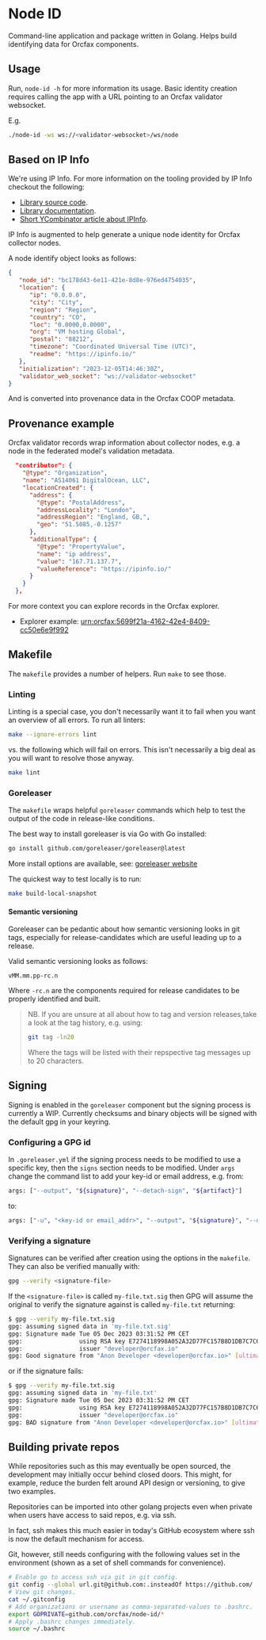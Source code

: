 # Node ID

Command-line application and package written in Golang. Helps build identifying
data for Orcfax components.

## Usage

Run, `node-id -h` for more information its usage. Basic identity creation
requires calling the app with a URL pointing to an Orcfax validator websocket.

E.g.

```sh
./node-id -ws ws://<validator-websocket>/ws/node
```

## Based on IP Info

We're using IP Info. For more information on the tooling provided by IP Info
checkout the following:

* [Library source code][ipinfo-1].
* [Library documentation][ipinfo-2].
* [Short YCombinator article about IPInfo][ipinfo-3].

[ipinfo-1]: https://github.com/ipinfo/go/
[ipinfo-2]: https://pkg.go.dev/github.com/ipinfo/go/v2/ipinfo
[ipinfo-3]: https://news.ycombinator.com/item?id=37509114

IP Info is augmented to help generate a unique node identity for Orcfax
collector nodes.

A node identify object looks as follows:

```json
{
   "node_id": "bc178d43-6e11-421e-8d8e-976ed4754035",
   "location": {
      "ip": "0.0.0.0",
      "city": "City",
      "region": "Region",
      "country": "CO",
      "loc": "0.0000,0.0000",
      "org": "VM hosting Global",
      "postal": "88212",
      "timezone": "Coordinated Universal Time (UTC)",
      "readme": "https://ipinfo.io/"
   },
   "initialization": "2023-12-05T14:46:30Z",
   "validator_web_socket": "ws://validator-websocket"
}
```

And is converted into provenance data in the Orcfax COOP metadata.

## Provenance example

Orcfax validator records wrap information about collector nodes, e.g. a node
in the federated model's validation metadata.

```json
  "contributor": {
    "@type": "Organization",
    "name": "AS14061 DigitalOcean, LLC",
    "locationCreated": {
      "address": {
        "@type": "PostalAddress",
        "addressLocality": "London",
        "addressRegion": "England, GB,",
        "geo": "51.5085,-0.1257"
      },
      "additionalType": {
        "@type": "PropertyValue",
        "name": "ip address",
        "value": "167.71.137.7",
        "valueReference": "https://ipinfo.io/"
      }
    }
  },
```

For more context you can explore records in the Orcfax explorer.

* Explorer example: [urn:orcfax:5699f21a-4162-42e4-8409-cc50e6e9f992][explorer-1]

[explorer-1]: https://explorer.orcfax.io/5699f21a-4162-42e4-8409-cc50e6e9f992

## Makefile

The `makefile` provides a number of helpers. Run `make` to see those.

### Linting

Linting is a special case, you don't necessarily want it to fail when
you want an overview of all errors. To run all linters:

```sh
make --ignore-errors lint
```

vs. the following which will fail on errors. This isn't necessarily a big deal
as you will want to resolve those anyway.

```sh
make lint
```

### Goreleaser

The `makefile` wraps helpful `goreleaser` commands which help to test the
output of the code in release-like conditions.

The best way to install goreleaser is via Go with Go installed:

```sh
go install github.com/goreleaser/goreleaser@latest
```

More install options are available, see: [goreleaser website][releaser-1]

[releaser-1]: https://goreleaser.com/install/#nur

The quickest way to test locally is to run:

```sh
make build-local-snapshot
```

#### Semantic versioning

Goreleaser can be pedantic about how semantic versioning looks in git tags,
especially for release-candidates which are useful leading up to a release.

Valid semantic versioning looks as follows:

```text
vMM.mm.pp-rc.n
```

Where `-rc.n` are the components required for release candidates to be properly
identified and built.

> NB. If you are unsure at all about how to tag and version releases,take a
> look at the tag history, e.g. using:
>
> ```sh
> git tag -ln20
> ```
>
> Where the tags will be listed with their repspective tag messages up to
> 20 characters.

## Signing

Signing is enabled in the `goreleaser` component but the signing process is
currently a WIP. Currently checksums and binary objects will be signed with
the default gpg in your keyring.

### Configuring a GPG id

In `.goreleaser.yml` if the signing process needs to be modified to use a
specific key, then the `signs` section needs to be modified. Under `args`
change the command list to add your key-id or email address, e.g. from:

```sh
args: ["--output", "${signature}", "--detach-sign", "${artifact}"]
```

<!--markdownlint-disable -->

to:

```sh
args: ["-u", "<key-id or email_addr>", "--output", "${signature}", "--detach-sign", "${artifact}"]
```

<!--markdownlint-enable -->

### Verifying a signature

Signatures can be verified after creation using the options in the `makefile`.
They can also be verified manually with:

```sh
gpg --verify <signature-file>
```

If the `<signature-file>` is called `my-file.txt.sig` then GPG will assume the
original to verify the signature against is called `my-file.txt` returning:

```sh
$ gpg --verify my-file.txt.sig
gpg: assuming signed data in 'my-file.txt.sig'
gpg: Signature made Tue 05 Dec 2023 03:31:52 PM CET
gpg:                using RSA key E7274118998A052A32D77FC157B8D1DB7C7C611F
gpg:                issuer "developer@orcfax.io"
gpg: Good signature from "Anon Developer <developer@orcfax.io>" [ultimate]
```

or if the signature fails:

```sh
$ gpg --verify my-file.txt.sig
gpg: assuming signed data in 'my-file.txt'
gpg: Signature made Tue 05 Dec 2023 03:31:52 PM CET
gpg:                using RSA key E7274118998A052A32D77FC157B8D1DB7C7C611F
gpg:                issuer "developer@orcfax.io"
gpg: BAD signature from "Anon Developer <developer@orcfax.io>" [ultimate]
```

## Building private repos

While repositories such as this may eventually be open sourced, the development
may initially occur behind closed doors. This might, for example, reduce the
burden felt around API design or versioning, to give two examples.

Repositories can be imported into other golang projects even when private when
users have access to said repos, e.g. via ssh.

In fact, ssh makes this much easier in today's GitHub ecosystem where ssh is
now the default mechanism for access.

Git, however, still needs configuring with the following values set in the
environment (shown as a set of shell commands for convenience).

```sh
# Enable go to access ssh via git in git config.
git config --global url.git@github.com:.insteadOf https://github.com/
# View git changes.
cat ~/.gitconfig
# Add organizations or username as comma-separated-values to .bashrc.
export GOPRIVATE=github.com/orcfax/node-id/*
# Apply .bashrc changes immediately.
source ~/.bashrc
```
